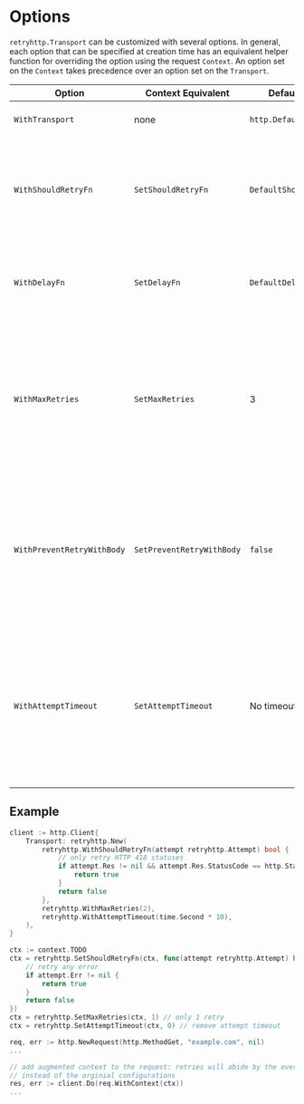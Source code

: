 # Options

`retryhttp.Transport` can be customized with several options. In general, each option that can be specified at creation time has an equivalent helper function for overriding the option using the request `Context`. An option set on the `Context` takes precedence over an option set on the `Transport`.

| Option | Context Equivalent | Default Value | Description |
| ------ | ------------------ | ------------- | ----------- |
| `WithTransport` | none | `http.DefaultTransport` | The internal `http.RoundTripper` to use for requests. |
| `WithShouldRetryFn` | `SetShouldRetryFn` | `DefaultShouldRetryFn` | The `ShouldRetryFn` that determines if a request should be retried. `DefaultShouldRetryFn` is a good starting point. If you're only looking to make minor tweaks,  `CustomizedShouldRetryFn` may be appropriate. |
| `WithDelayFn` | `SetDelayFn` | `DefaultDelayFn` | The `DelayFn` that determines how long to delay between retries. If `DefaultDelayFn` doesn't solve your use-case, `CustomizedDelayFn` may be appropriate. |
| `WithMaxRetries` | `SetMaxRetries` | 3 | The maximum number of retries to make. Note that this is the number of _retries_ not _attempts_, so a `MaxRetries` of 3 means up to 4 total attempts: 1 initial attempt and 3 retries. Note also that if your `ShouldRetryFn` returns `false`, a retry will not be made even if `MaxRetries` has not been exhausted. |
| `WithPreventRetryWithBody` | `SetPreventRetryWithBody` | `false` | Whether to prevent retrying requests that have a HTTP body. Any request that has any chance of needing a retry must buffer its body into memory so that it can be replayed in subsequent attempts. This may or may not be appropriate for certain use-cases, which is why this option is provided. |
| `WithAttemptTimeout` | `SetAttemptTimeout` | No timeout | A per-attempt timeout to be used. This differs from an overall timeout in that the timeout is reset for each attempt. Without a per-attempt timeout, the overall timeout could be exhausted in a single attempt with no time left for subsequent retries. Providing `time.Duration(0)` here removes the timeout. |

## Example

```go
client := http.Client{
    Transport: retryhttp.New(
        retryhttp.WithShouldRetryFn(attempt retryhttp.Attempt) bool {
            // only retry HTTP 418 statuses
            if attempt.Res != nil && attempt.Res.StatusCode == http.StatusTeapot {
                return true
            }
            return false
        },
        retryhttp.WithMaxRetries(2),
        retryhttp.WithAttemptTimeout(time.Second * 10),
    ),
}

ctx := context.TODO
ctx = retryhttp.SetShouldRetryFn(ctx, func(attempt retryhttp.Attempt) bool {
    // retry any error
    if attempt.Err != nil {
        return true
    }
    return false
})
ctx = retryhttp.SetMaxRetries(ctx, 1) // only 1 retry
ctx = retryhttp.SetAttemptTimeout(ctx, 0) // remove attempt timeout

req, err := http.NewRequest(http.MethodGet, "example.com", nil)
...

// add augmented context to the request: retries will abide by the overrides
// instead of the orginial configurations
res, err := client.Do(req.WithContext(ctx))
...
```
